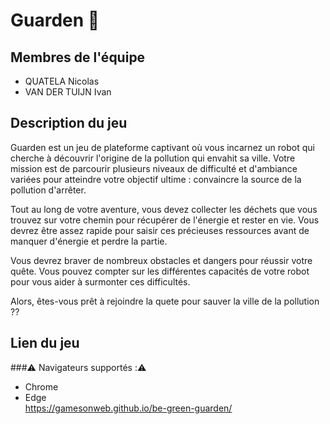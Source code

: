 # Guarden 🌿
## Membres de l'équipe
- QUATELA Nicolas  
- VAN DER TUIJN Ivan  

## Description du jeu
Guarden est un jeu de plateforme captivant où vous incarnez un robot qui cherche à découvrir l'origine de la pollution qui envahit sa ville. Votre mission est de parcourir plusieurs niveaux de difficulté et d'ambiance variées pour atteindre votre objectif ultime : convaincre la source de la pollution d'arrêter.

Tout au long de votre aventure, vous devez collecter les déchets que vous trouvez sur votre chemin pour récupérer de l'énergie et rester en vie. Vous devrez être assez rapide pour saisir ces précieuses ressources avant de manquer d'énergie et perdre la partie.

Vous devrez braver de nombreux obstacles et dangers pour réussir votre quête. Vous pouvez compter sur les différentes capacités de votre robot pour vous aider à surmonter ces difficultés.

Alors, êtes-vous prêt à rejoindre la quete pour sauver la ville de la pollution ??

## Lien du jeu

###⚠️ Navigateurs supportés :⚠️
- Chrome
- Edge  
https://gamesonweb.github.io/be-green-guarden/
